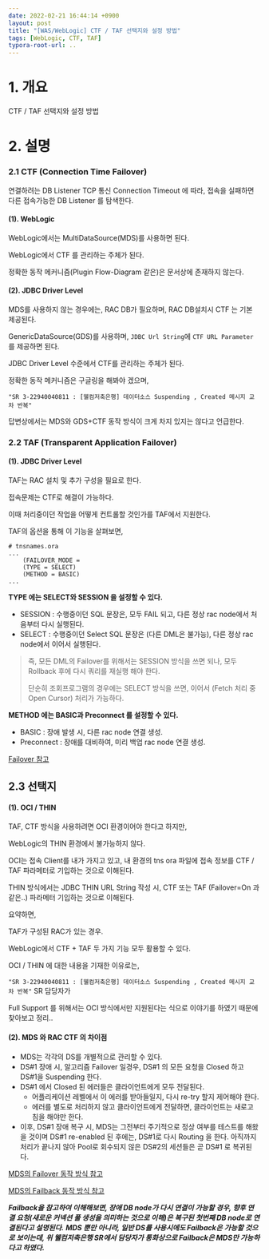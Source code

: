 ```yaml
---
date: 2022-02-21 16:44:14 +0900
layout: post
title: "[WAS/WebLogic] CTF / TAF 선택지와 설정 방법"
tags: [WebLogic, CTF, TAF]
typora-root-url: ..
---
```


# 1. 개요

CTF / TAF 선택지와 설정 방법




# 2. 설명

### 2.1 CTF (Connection Time Failover)

연결하려는 DB Listener TCP 통신 Connection Timeout 에 따라, 접속을 실패하면 다른 접속가능한 DB Listener 를 탐색한다.



#### (1). WebLogic

WebLogic에서는 MultiDataSource(MDS)를 사용하면 된다.

WebLogic에서 CTF 를 관리하는 주체가 된다.

정확한 동작 메커니즘(Plugin Flow-Diagram 같은)은 문서상에 존재하지 않는다.



#### (2). JDBC Driver Level

MDS를 사용하지 않는 경우에는, RAC DB가 필요하며, RAC DB설치시 CTF 는 기본 제공된다.

GenericDataSource(GDS)를 사용하며, `JDBC Url String`에 `CTF URL Parameter`를 제공하면 된다.

JDBC Driver Level 수준에서 CTF를 관리하는 주체가 된다.

정확한 동작 메커니즘은 구글링을 해봐야 겠으며,

`"SR 3-22940040811 : [웰컴저축은행] 데이터소스 Suspending , Created 메시지 교차 반복"`

답변상에서는 MDS와 GDS+CTF 동작 방식이 크게 차지 있지는 않다고 언급한다.



### 2.2 TAF (Transparent Application Failover)

#### (1). JDBC Driver Level

TAF는 RAC 설치 및 추가 구성을 필요로 한다.



접속문제는 CTF로 해결이 가능하다.

이때 처리중이던 작업을 어떻게 컨트롤할 것인가를 TAF에서 지원한다.

TAF의 옵션을 통해 이 기능을 살펴보면,

```
# tnsnames.ora
...
    (FAILOVER_MODE =
    (TYPE = SELECT)
    (METHOD = BASIC)
...
```



**TYPE 에는 SELECT와 SESSION 을 설정할 수 있다.**

* SESSION : 수행중이던 SQL 문장은, 모두 FAIL 되고, 다른 정상 rac node에서 처음부터 다시 실행된다.
* SELECT : 수행중이던 Select SQL 문장은 (다른 DML은 불가능), 다른 정상 rac node에서 이어서 실행된다.

> 즉, 모든 DML의 Failover를 위해서는 SESSION 방식을 쓰면 되나, 모두 Rollback 후에 다시 쿼리를 재실행 해야 한다.
>
> 단순히 조회프로그램의 경우에는 SELECT 방식을 쓰면, 이어서 (Fetch 처리 중 Open Cursor) 처리가 가능하다.



**METHOD 에는 BASIC과 Preconnect 를 설정할 수 있다.**

* BASIC : 장애 발생 시, 다른 rac node 연결 생성.
* Preconnect : 장애를 대비하여, 미리 백업 rac node 연결 생성.



[Failover 참고]( https://docs.oracle.com/database/121/RACAD/GUID-DEF850F6-27E9-428E-B8FC-530230D78AD2.htm#RACAD8268)



## 2.3 선택지

#### (1). OCI / THIN

TAF, CTF 방식을 사용하려면 OCI 환경이어야 한다고 하지만,

WebLogic의 THIN 환경에서 불가능하지 않다.



OCI는 접속 Client를 내가 가지고 있고, 내 환경의 tns ora 파일에 접속 정보를 CTF / TAF 파라메터로 기입하는 것으로 이해된다.

THIN 방식에서는 JDBC THIN URL String 작성 시, CTF 또는 TAF (Failover=On 과 같은..) 파라메터 기입하는 것으로 이해된다.



요약하면,

TAF가 구성된 RAC가 있는 경우.

WebLogic에서 CTF + TAF 두 가지 기능 모두 활용할 수 있다.



OCI / THIN 에 대한 내용을 기재한 이유로는,

`"SR 3-22940040811 : [웰컴저축은행] 데이터소스 Suspending , Created 메시지 교차 반복"` SR 담당자가

Full Support 를 위해서는 OCI 방식에서만 지원된다는 식으로 이야기를 하였기 때문에 찾아보고 정리..



#### (2). MDS 와 RAC CTF 의 차이점

* MDS는 각각의 DS를 개별적으로 관리할 수 있다.
* DS#1 장애 시, 알고리즘 Failover 일경우, DS#1 의 모든 요청을 Closed 하고 DS#1을 Suspending 한다.
* DS#1 에서 Closed 된 에러들은 클라이언트에게 모두 전달된다.
  * 어플리케이션 레벨에서 이 에러를 받아들일지, 다시 re-try 할지 제어해야 한다.
  * 에러를 별도로 처리하지 않고 클라이언트에게 전달하면, 클라이언트는 새로고침을 해야만 한다.
* 이후, DS#1 장애 복구 시, MDS는 그전부터 주기적으로 정상 여부를 테스트를 해왔을 것이며
  DS#1 re-enabled 된 후에는, DS#1로 다시 Routing 을 한다.
  아직까지 처리가 끝나지 않아 Pool로 회수되지 않은 DS#2의 세션들은
  곧 DS#1 로 복귀된다.



[MDS의 Failover 동작 방식 참고](https://docs.oracle.com/middleware/1213/wls/JDBCA/jdbc_multidatasources.htm#JDBCA224)

[MDS의 Failback 동작 방식 참고](https://docs.oracle.com/middleware/1213/wls/JDBCA/jdbc_multidatasources.htm#JDBCA228)



***Failback을 참고하여 이해해보면, 장애 DB node가 다시 연결이 가능할 경우, 향후 연결 요청(새로운 커넥션 풀 생성을 의미하는 것으로 이해)은 복구된 첫번째 DB node로 연결된다고 설명된다.***
***MDS 뿐만 아니라, 일반 DS를 사용시에도 Failback은 가능할 것으로 보이는데, 위 웰컴저축은행 SR에서 담당자가 통화상으로 Failback은 MDS만 가능하다고 하였다.***
